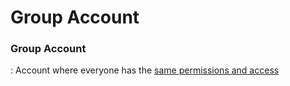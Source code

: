 # Group Account


### Group Account
 : Account where everyone has the <u>same<u> permissions and access